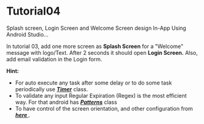 # Tutorial04
Splash screen, Login Screen and Welcome Screen design In-App Using Android Studio...

In tutorial 03, add one more screen as  **Splash Screen**  for a "Welcome" message with logo/Text. After 2 seconds it should open  **Login Screen.** Also, add email validation in the Login form.

**Hint:**

-   For auto execute any task after some delay or to do some task periodically use  _**[Timer](https://developer.android.com/reference/java/util/Timer)**_  class.
-   To validate any input Regular Expiration (Regex) is the most efficient way. For that android has  _**[Patterns](https://developer.android.com/reference/android/util/Patterns)**_ class
-   To have control of the screen orientation, and other configuration from  _**[here ](https://alvinalexander.com/source-code/android/how-do-i-make-my-android-app-display-landscape-mode-only)**_.
